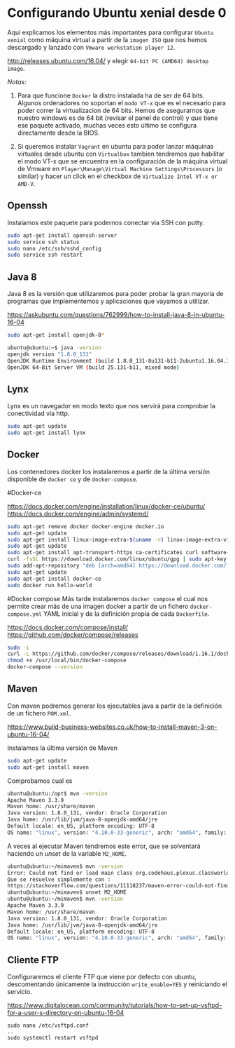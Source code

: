 ﻿Configurando Ubuntu xenial desde 0
==================================

Aquí explicamos los elementos más importantes para configurar `Ubuntu xenial` como máquina virtual a partir de la `imagen ISO` que nos hemos descargado 
y lanzado con `Vmware workstation player 12`.

http://releases.ubuntu.com/16.04/ y elegir `64-bit PC (AMD64) desktop image`.

*Notas:*

 1. Para que funcione `Docker` la distro instalada ha de ser de 64 bits. 
    Algunos ordenadores no soportan el `modo VT-x` que es el necesario para poder correr la virtualizacion de 64 bits. 
    Hemos de asegurarnos que nuestro windows es de 64 bit (revisar el panel de control) y que tiene ese paquete activado, muchas veces esto último se configura directamente desde la BIOS.

 2. Si queremos instalar `Vagrant` en ubuntu para poder lanzar máquinas virtuales desde ubuntu con `Virtualbox` tambien tendremos que habilitar el modo VT-x
    que se encuentra en la configuración de la máquina virtual de Vmware en `Player\Manage\Virtual Machine Settings\Processors` (o similar) y hacer un click en el checkbox
    de `Virtualize Intel VT-x or AMD-V`.

Openssh
--------
Instalamos este paquete para podernos conectar via SSH con putty.

```bash
sudo apt-get install openssh-server
sudo service ssh status
sudo nano /etc/ssh/sshd_config
sudo service ssh restart
```

Java 8
-------
Java 8 es la versión que utilizaremos para poder probar la gran mayoria de programas que implementemos y aplicaciones que vayamos a utilizar.

https://askubuntu.com/questions/762999/how-to-install-java-8-in-ubuntu-16-04

```bash
sudo apt-get install openjdk-8*

ubuntu@ubuntu:~$ java -version
openjdk version "1.8.0_131"
OpenJDK Runtime Environment (build 1.8.0_131-8u131-b11-2ubuntu1.16.04.3-b11)
OpenJDK 64-Bit Server VM (build 25.131-b11, mixed mode)
```


Lynx
----
Lynx es un navegador en modo texto que nos servirá para comprobar la conectividad vía http.

```bash
sudo apt-get update
sudo apt-get install lynx
```

Docker
------
Los contenedores docker los instalaremos a partir de la última versión disponible de `docker ce` y de `docker-compose`.

#Docker-ce

https://docs.docker.com/engine/installation/linux/docker-ce/ubuntu/
https://docs.docker.com/engine/admin/systemd/

```bash
sudo apt-get remove docker docker-engine docker.io
sudo apt-get update
sudo apt-get install linux-image-extra-$(uname -r) linux-image-extra-virtual
sudo apt-get update
sudo apt-get install apt-transport-https ca-certificates curl software-properties-common
curl -fsSL https://download.docker.com/linux/ubuntu/gpg | sudo apt-key add -
sudo add-apt-repository "deb [arch=amd64] https://download.docker.com/linux/ubuntu $(lsb_release -cs) stable"
sudo apt-get update
sudo apt-get install docker-ce
sudo docker run hello-world
```

#Docker compose
Más tarde instalaremos `docker compose` el cual nos permite crear más de una imagen docker a partir de un fichero `docker-compose.yml` YAML inicial
y de la definición propia de cada `Dockerfile`.


https://docs.docker.com/compose/install/
https://github.com/docker/compose/releases

```bash
sudo -i
curl -L https://github.com/docker/compose/releases/download/1.16.1/docker-compose-`uname -s`-`uname -m` -o /usr/local/bin/docker-compose
chmod +x /usr/local/bin/docker-compose
docker-compose --version
```

Maven
-----

Con maven podremos generar los ejecutables java a partir de la definición de un fichero `POM.xml`.


https://www.build-business-websites.co.uk/how-to-install-maven-3-on-ubuntu-16-04/

Instalamos la última versión de Maven
```bash
sudo apt-get update
sudo apt-get install maven
```

Comprobamos cual es
```bash
ubuntu@ubuntu:/opt$ mvn -version
Apache Maven 3.3.9
Maven home: /usr/share/maven
Java version: 1.8.0_131, vendor: Oracle Corporation
Java home: /usr/lib/jvm/java-8-openjdk-amd64/jre
Default locale: en_US, platform encoding: UTF-8
OS name: "linux", version: "4.10.0-33-generic", arch: "amd64", family: "unix"
```

A veces al ejecutar Maven tendremos este error, que se solventará haciendo un *unset* de la variable `M2_HOME`.
```bash
ubuntu@ubuntu:~/mimaven$ mvn -version
Error: Could not find or load main class org.codehaus.plexus.classworlds.launcher.Launcher
Que se resuelve simplemente con :
https://stackoverflow.com/questions/11118237/maven-error-could-not-find-or-load-main-class-org-codehaus-plexus-classworlds-l
ubuntu@ubuntu:~/mimaven$ unset M2_HOME
ubuntu@ubuntu:~/mimaven$ mvn -version
Apache Maven 3.3.9
Maven home: /usr/share/maven
Java version: 1.8.0_131, vendor: Oracle Corporation
Java home: /usr/lib/jvm/java-8-openjdk-amd64/jre
Default locale: en_US, platform encoding: UTF-8
OS name: "linux", version: "4.10.0-33-generic", arch: "amd64", family: "unix"
```

Cliente FTP
-----------

Configuraremos el cliente FTP que viene por defecto con ubuntu, descomentando únicamente la instrucción `write_enable=YES` y reiniciando el servicio.

https://www.digitalocean.com/community/tutorials/how-to-set-up-vsftpd-for-a-user-s-directory-on-ubuntu-16-04

```
sudo nano /etc/vsftpd.conf
..
sudo systemctl restart vsftpd
```
